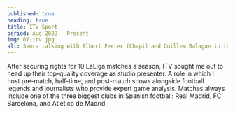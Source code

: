 ```yaml
---
published: true
heading: true
title: ITV Sport
period: Aug 2022 - Present
img: 07-itv.jpg
alt: Semra talking with Albert Ferrer (Chapi) and Guillem Balague in the ITV Sport studio
---
```

After securing rights for 10 LaLiga matches a season, ITV sought me out to head up their top-quality coverage as studio presenter. A role in which I host pre-match, half-time, and post-match shows alongside football legends and journalists who provide expert game analysis. Matches always include one of the three biggest clubs in Spanish football: Real Madrid, FC Barcelona, and Atlético de Madrid.
